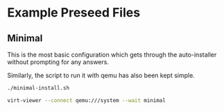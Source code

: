 # Example Preseed Files

## Minimal

This is the most basic configuration which gets through the auto-installer without prompting for any answers.

Similarly, the script to run it with qemu has also been kept simple.

```bash
./minimal-install.sh
```

```bash
virt-viewer --connect qemu:///system --wait minimal
```